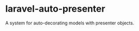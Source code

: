 laravel-auto-presenter
======================

A system for auto-decorating models with presenter objects.
